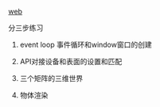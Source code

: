 [web](https://raytracing.github.io/gpu-tracing/book/MovingToTheGPU.html#introduction/gpuapis)



分三步练习

1. event loop 事件循环和window窗口的创建

2. API对接设备和表面的设置和匹配

3. 三个矩阵的三维世界

4. 物体渲染